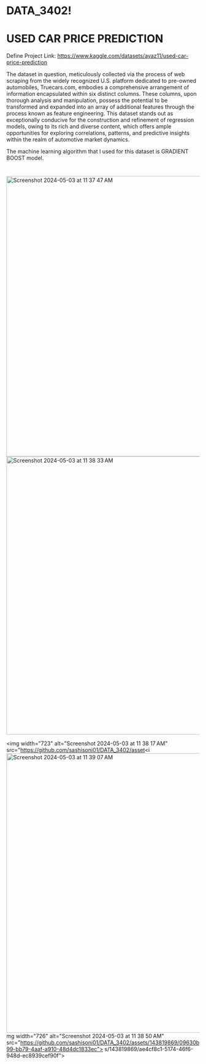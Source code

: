 # DATA_3402!
[](UTA-DataScience-Logo.png)

# USED CAR PRICE PREDICTION

Define Project
Link: https://www.kaggle.com/datasets/ayaz11/used-car-price-prediction

The dataset in question, meticulously collected via the process of web scraping from the widely recognized U.S. platform dedicated to pre-owned automobiles, Truecars.com, embodies a comprehensive arrangement of information encapsulated within six distinct columns. These columns, upon thorough analysis and manipulation, possess the potential to be transformed and expanded into an array of additional features through the process known as feature engineering. This dataset stands out as exceptionally conducive for the construction and refinement of regression models, owing to its rich and diverse content, which offers ample opportunities for exploring correlations, patterns, and predictive insights within the realm of automotive market dynamics.

The machine learning algorithm that I used  for this dataset is GRADIENT BOOST model.

# 
<img width="730" alt="Screenshot 2024-05-03 at 11 37 47 AM" src="https://github.com/sashisoni01/DATA_3402/assets/143819869/2341afcc-70f5-4a54-b705-aa724bc124b6">



<img width="725" alt="Screenshot 2024-05-03 at 11 38 33 AM" src="https://github.com/sashisoni01/DATA_3402/assets/143819869/a6227ced-cef1-4d95-90b7-1450b096e3c5">

<img width="723" alt="Screenshot 2024-05-03 at 11 38 17 AM" src="https://github.com/sashisoni01/DATA_3402/asset<i<img width="728" alt="Screenshot 2024-05-03 at 11 39 07 AM" src="https://github.com/sashisoni01/DATA_3402/assets/143819869/73b12d3f-5a6e-45a1-bf49-b1e7f0ac5add">
mg width="726" alt="Screenshot 2024-05-03 at 11 38 50 AM" src="https://github.com/sashisoni01/DATA_3402/assets/143819869/09630b99-bb79-4aaf-a910-48d4dc1833ec">
s/143819869/ae4cf8c1-5174-46f6-948d-ec8939cef90f">
